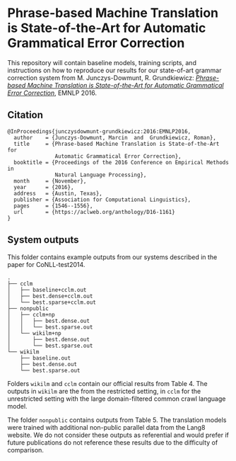 Phrase-based Machine Translation is State-of-the-Art for Automatic Grammatical Error Correction
===============================================================================================

This repository will contain baseline models, training scripts, and
instructions on how to reproduce our results for our state-of-art grammar
correction system from M. Junczys-Dowmunt, R. Grundkiewicz: [_Phrase-based
Machine Translation is State-of-the-Art for Automatic Grammatical Error
Correction_](http://www.aclweb.org/anthology/D/D16/D16-1161.pdf), EMNLP 2016.


Citation
--------

    @InProceedings{junczysdowmunt-grundkiewicz:2016:EMNLP2016,
      author    = {Junczys-Dowmunt, Marcin  and  Grundkiewicz, Roman},
      title     = {Phrase-based Machine Translation is State-of-the-Art for
                   Automatic Grammatical Error Correction},
      booktitle = {Proceedings of the 2016 Conference on Empirical Methods in
                   Natural Language Processing},
      month     = {November},
      year      = {2016},
      address   = {Austin, Texas},
      publisher = {Association for Computational Linguistics},
      pages     = {1546--1556},
      url       = {https://aclweb.org/anthology/D16-1161}
    }


System outputs
--------------

This folder contains example outputs from our systems described in the paper for
CoNLL-test2014.


    .
    ├── cclm
    │   ├── baseline+cclm.out
    │   ├── best.dense+cclm.out
    │   └── best.sparse+cclm.out
    ├── nonpublic
    │   ├── cclm+np
    │   │   ├── best.dense.out
    │   │   └── best.sparse.out
    │   └── wikilm+np
    │       ├── best.dense.out
    │       └── best.sparse.out
    └── wikilm
        ├── baseline.out
        ├── best.dense.out
        └── best.sparse.out



Folders `wikilm` and `cclm` contain our official results from Table 4. The outputs
in `wikilm` are the from the restricted setting, in `cclm` for the unrestricted
setting with the large domain-filtered common crawl language model.

The folder `nonpublic` contains outputs from Table 5. The translation models were
trained with additional non-public parallel data from the Lang8 website. We do not
consider these outputs as referential and would prefer if future publications do
not reference these results due to the difficulty of comparison. 

